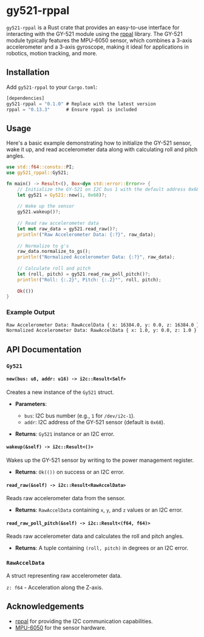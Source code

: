 # gy521-rppal

`gy521-rppal` is a Rust crate that provides an easy-to-use interface for interacting with the GY-521 module using the [rppal](https://crates.io/crates/rppal) library. The GY-521 module typically features the MPU-6050 sensor, which combines a 3-axis accelerometer and a 3-axis gyroscope, making it ideal for applications in robotics, motion tracking, and more.

## Installation

Add `gy521-rppal` to your `Cargo.toml`:

```rust
[dependencies]
gy521-rppal = "0.1.0" # Replace with the latest version
rppal = "0.13.3"      # Ensure rppal is included
```

## Usage

Here's a basic example demonstrating how to initialize the GY-521 sensor, wake it up, and read accelerometer data along with calculating roll and pitch angles.

```rust
use std::f64::consts::PI;
use gy521_rppal::Gy521;

fn main() -> Result<(), Box<dyn std::error::Error>> {
    // Initialize the GY-521 on I2C bus 1 with the default address 0x68
    let gy521 = Gy521::new(1, 0x68)?;
    
    // Wake up the sensor
    gy521.wakeup()?;
    
    // Read raw accelerometer data
    let mut raw_data = gy521.read_raw()?;
    println!("Raw Accelerometer Data: {:?}", raw_data);
    
    // Normalize to g's
    raw_data.normalize_to_gs();
    println!("Normalized Accelerometer Data: {:?}", raw_data);
    
    // Calculate roll and pitch
    let (roll, pitch) = gy521.read_raw_poll_pitch()?;
    println!("Roll: {:.2}°, Pitch: {:.2}°", roll, pitch);
    
    Ok(())
}
```

### Example Output

```bash
Raw Accelerometer Data: RawAccelData { x: 16384.0, y: 0.0, z: 16384.0 } 
Normalized Accelerometer Data: RawAccelData { x: 1.0, y: 0.0, z: 1.0 } Roll: 0.00°, Pitch: -45.00°
```

## API Documentation

### `Gy521`

#### `new(bus: u8, addr: u16) -> i2c::Result<Self>`

Creates a new instance of the `Gy521` struct.

- **Parameters**:
  - `bus`: I2C bus number (e.g., `1` for `/dev/i2c-1`).
  - `addr`: I2C address of the GY-521 sensor (default is `0x68`).

- **Returns**: `Gy521` instance or an I2C error.

#### `wakeup(&self) -> i2c::Result<()>`

Wakes up the GY-521 sensor by writing to the power management register.

- **Returns**: `Ok(())` on success or an I2C error.

#### `read_raw(&self) -> i2c::Result<RawAccelData>`

Reads raw accelerometer data from the sensor.

- **Returns**: `RawAccelData` containing `x`, `y`, and `z` values or an I2C error.

#### `read_raw_poll_pitch(&self) -> i2c::Result<(f64, f64)>`

Reads raw accelerometer data and calculates the roll and pitch angles.

- **Returns**: A tuple containing `(roll, pitch)` in degrees or an I2C error.

### `RawAccelData`

A struct representing raw accelerometer data.

 `z: f64` - Acceleration along the Z-axis.
## Acknowledgements

- [rppal](https://crates.io/crates/rppal) for providing the I2C communication capabilities.
- [MPU-6050](https://invensense.tdk.com/products/motion-tracking/6-axis/mpu-6050/) for the sensor hardware.

